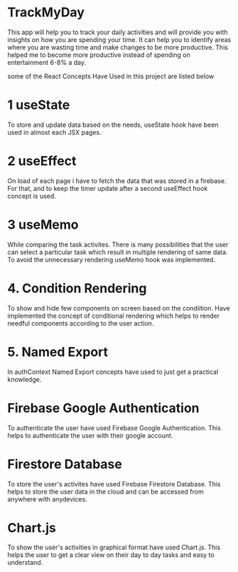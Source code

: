 # TrackMyDay
This app will help you to track your daily activities and will provide you with insights on how you are spending your time. It can help you to identify areas where you are wasting time and make changes to be more productive. This helped me to become more productive instead of spending on entertainment 6-8% a day.

some of the React Concepts Have Used in this project are listed below
# 1 useState
To store and update data based on the needs, useState hook have been used in almost each JSX pages. 
# 2 useEffect
On load of each page i have to fetch the data that was stored in a firebase. For that, and to keep the timer update after a second useEffect hook concept is used.
# 3 useMemo
While comparing the task activites. There is many possibilities that the user can select a particular task which result in multiple rendering of same data. To avoid the unnecessary rendering useMemo hook was implemented.
 
# 4. Condition Rendering 
To show and hide few components on screen based on the condiition. Have implemented the concept of conditional rendering which helps to render needful components according to the user action.

# 5. Named Export
In authContext Named Export concepts have used to just get a practical knowledge.

# Firebase Google Authentication
To authenticate the user have used Firebase Google Authentication. This helps to authenticate the user with their google account.

# Firestore Database
To store the user's activites have used Firebase Firestore Database. This helps to store the user data in the cloud and can be accessed from anywhere with anydevices.

# Chart.js
To show the user's activities in graphical format have used Chart.js. This helps the user to get a clear view on their day to day tasks and easy to understand.
